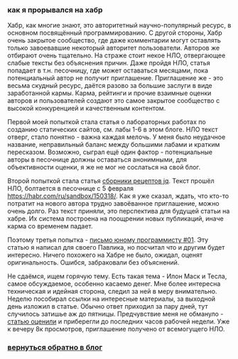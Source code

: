 ### как я прорывался на хабр

Хабр, как многие знают, это авторитетный научно-популярный ресурс, в основном
посвящённый программированию. С другой стороны, Хабр очень закрытое
сообщество, где даже комментарии могут оставлять только завоевавшие
некоторый авторитет пользователи. Авторов же отбирают очень тщательно.
На страже стоит некое НЛО, отвергающее слабые тексты без объяснения
причин. Даже пройдя НЛО, статья попадает в т.н. песочницу, где может
оставаться месяцами, пока потенциальный автор не получит приглашение.
Приглашение же - это весьма скудный ресурс, даётся разово за большие
заслуги в виде заработанной кармы. Карма, рейтинги и прочие взаимные
оценки авторов и пользователей создают это самое закрытое сообщество
с высокой конкуренцией и качественным контентом.

Первой моей попыткой стала статья о лабораторных работах по созданию
статических сайтов, см. лабы 1-6 в этом блоге.
НЛО текст отверг, стало понятно - важна каждая мелочь. У меня было
неудачное название, неправильный баланс между большими лабами и
кратким пересказом. Возможно, сыграл ещё один фактор - потенциальные
авторы в песочнице должны оставаться анонимными, для объективности оценки,
я же не мог не сослаться на свой блог.

Второй попыткой стала статья [сборники рецептов jq](jq-cookbook.md).
Текст прошёл НЛО, болтается в песочнице с 5 февраля <https://habr.com/ru/sandbox/150318/>.
Как я уже сказал, ждать, что кто-то потратит на нового автора трудно
завоёванное приглашение, можно очень долго. Раз текст приняли, это
перспектива для будущей статьи на хабре. Их система построена
на поощрении новых публикаций, иначе карма со временем падает.

Поэтому третья попытка - [письмо юному программисту #01](letter01.md).
Эту статью я написал для своего Павлика, но посчитал что и другим
будет интересно. Ничего похожего на Хабре не было, ожидал, оценят
оригинальность. Ошибся, забраковали без объяснений.

Не сдаёмся, ищем горячую тему. Есть такая тема - Илон Маск и Тесла,
самое обсуждаемое, особенно касаемо денег. Мне более интересна техническая
и идейная сторона, следил за ней в меру внимательно. Неделю пособирал
ссылки на интересные материалы, за выходной день изложил в статье.
Обычно ответ приходил за пару дней, тут случилось затишье аж до
пятницы. Предчувствие меня не обмануло - [статью оценили](https://habr.com/ru/post/550356/)
и приберегли до последних часов рабочей недели. Уже к вечеру 8к
просмотров, приглашение получено от всемогущего НЛО.

###            **[вернуться обратно в блог](index.md)**